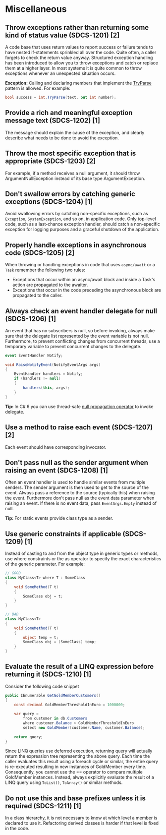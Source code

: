 # Miscellaneous
## Throw exceptions rather than returning some kind of status value (SDCS-1201) [2]
A code base that uses return values to report success or failure tends to have nested if-statements sprinkled all over the code. Quite often, a caller forgets to check the return value anyway. Structured exception handling has been introduced to allow you to throw exceptions and catch or replace them at a higher layer. In most systems it is quite common to throw exceptions whenever an unexpected situation occurs.

**Exception:** Calling and declaring members that implement the [TryParse](https://docs.microsoft.com/en-us/dotnet/api/system.int32.tryparse) pattern is allowed. For example:
```csharp
bool success = int.TryParse(text, out int number);
```

## Provide a rich and meaningful exception message text (SDCS-1202) [1]
The message should explain the cause of the exception, and clearly describe what needs to be done to avoid the exception.

## Throw the most specific exception that is appropriate (SDCS-1203) [2]
For example, if a method receives a null argument, it should throw ArgumentNullException instead of its base type ArgumentException.

## Don't swallow errors by catching generic exceptions (SDCS-1204) [1]
Avoid swallowing errors by catching non-specific exceptions, such as `Exception`, `SystemException`, and so on, in application code. Only top-level code, such as a last-chance exception handler, should catch a non-specific exception for logging purposes and a graceful shutdown of the application.

## Properly handle exceptions in asynchronous code (SDCS-1205) [2]
When throwing or handling exceptions in code that uses `async/await` or a `Task` remember the following two rules:
* Exceptions that occur within an async/await block and inside a Task's action are propagated to the awaiter.
* Exceptions that occur in the code preceding the asynchronous block are propagated to the caller.

## Always check an event handler delegate for null (SDCS-1206) [1]
An event that has no subscribers is null, so before invoking, always make sure that the delegate list represented by the event variable is not null. Furthermore, to prevent conflicting changes from concurrent threads, use a temporary variable to prevent concurrent changes to the delegate.

```csharp
event EventHandler Notify;
 
void RaiseNotifyEvent(NotifyEventArgs args) 
{
    EventHandler handlers = Notify; 
    if (handlers != null) 
    { 
        handlers(this, args);
    }
}
```
**Tip:** In C# 6 you can use thread-safe [null propagation operator](https://msdn.microsoft.com/en-us/library/dn986595.aspx?f=255&MSPPError=-2147217396) to invoke delegate.

## Use a method to raise each event (SDCS-1207) [2]
Each event should have corresponding invocator.

## Don't pass null as the sender argument when raising an event (SDCS-1208) [1]
Often an event handler is used to handle similar events from multiple senders. The sender argument is then used to get to the source of the event. Always pass a reference to the source (typically this) when raising the event. Furthermore don't pass null as the event data parameter when raising an event. If there is no event data, pass `EventArgs.Empty` instead of null.

**Tip:** For static events provide class type as a sender.

## Use generic constraints if applicable (SDCS-1209) [1]
Instead of casting to and from the object type in generic types or methods, use where constraints or the as operator to specify the exact characteristics of the generic parameter. For example:
```csharp
// GOOD
class MyClass<T> where T : SomeClass 
{
    void SomeMethod(T t)
    { 
        SomeClass obj = t; 
    } 
}
```
```csharp
// BAD
class MyClass<T>
{
    void SomeMethod(T t) 
    { 
        object temp = t; 
        SomeClass obj = (SomeClass) temp; 
    } 
}
```

## Evaluate the result of a LINQ expression before returning it (SDCS-1210) [1]
Consider the following code snippet
```csharp
public IEnumerable GetGoldMemberCustomers()
{
    const decimal GoldMemberThresholdInEuro = 1000000;
 
    var query =
        from customer in db.Customers
        where customer.Balance > GoldMemberThresholdInEuro
        select new GoldMember(customer.Name, customer.Balance);
 
    return query; 
}
```
Since LINQ queries use deferred execution, returning query will actually return the expression tree representing the above query. Each time the caller evaluates this result using a foreach cycle or similar, the entire query is re-executed resulting in new instances of GoldMember every time. Consequently, you cannot use the == operator to compare multiple GoldMember instances. Instead, always explicitly evaluate the result of a LINQ query using `ToList()`, `ToArray()` or similar methods.

## Do not use this and base prefixes unless it is required (SDCS-1211) [1] 
In a class hierarchy, it is not necessary to know at which level a member is declared to use it. Refactoring derived classes is harder if that level is fixed in the code.